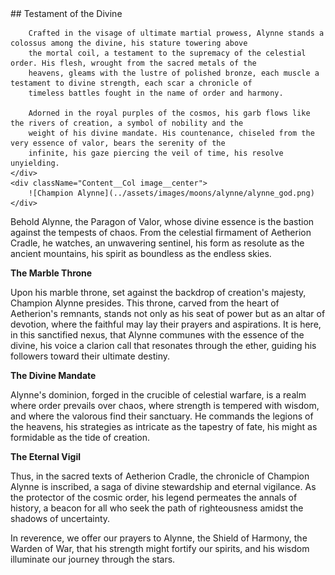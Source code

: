 <div className="Content__Col2">
    <div className="Content__Col">
        ## Testament of the Divine
        
        Crafted in the visage of ultimate martial prowess, Alynne stands a colossus among the divine, his stature towering above
        the mortal coil, a testament to the supremacy of the celestial order. His flesh, wrought from the sacred metals of the
        heavens, gleams with the lustre of polished bronze, each muscle a testament to divine strength, each scar a chronicle of
        timeless battles fought in the name of order and harmony.
        
        Adorned in the royal purples of the cosmos, his garb flows like the rivers of creation, a symbol of nobility and the
        weight of his divine mandate. His countenance, chiseled from the very essence of valor, bears the serenity of the
        infinite, his gaze piercing the veil of time, his resolve unyielding.
    </div>
    <div className="Content__Col image__center">
        ![Champion Alynne](../assets/images/moons/alynne/alynne_god.png)
    </div>
</div>
Behold Alynne, the Paragon of Valor, whose divine essence is the bastion against the tempests of chaos. From the
celestial firmament of Aetherion Cradle, he watches, an unwavering sentinel, his form as resolute as the ancient
mountains, his spirit as boundless as the endless skies.

**The Marble Throne**

Upon his marble throne, set against the backdrop of creation's majesty, Champion Alynne presides. This throne, carved
from the heart of Aetherion's remnants, stands not only as his seat of power but as an altar of devotion, where the
faithful may lay their prayers and aspirations. It is here, in this sanctified nexus, that Alynne communes with the
essence of the divine, his voice a clarion call that resonates through the ether, guiding his followers toward their
ultimate destiny.

**The Divine Mandate**

Alynne's dominion, forged in the crucible of celestial warfare, is a realm where order prevails over chaos, where
strength is tempered with wisdom, and where the valorous find their sanctuary. He commands the legions of the heavens,
his strategies as intricate as the tapestry of fate, his might as formidable as the tide of creation.

**The Eternal Vigil**

Thus, in the sacred texts of Aetherion Cradle, the chronicle of Champion Alynne is inscribed, a saga of divine
stewardship and eternal vigilance. As the protector of the cosmic order, his legend permeates the annals of history, a
beacon for all who seek the path of righteousness amidst the shadows of uncertainty.

In reverence, we offer our prayers to Alynne, the Shield of Harmony, the Warden of War, that his strength might fortify
our spirits, and his wisdom illuminate our journey through the stars.
